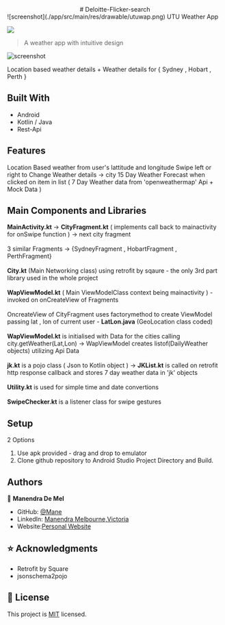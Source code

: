 <center> #  Deloitte-Flicker-search  </center>
![screenshot](./app/src/main/res/drawable/utuwap.png)  
UTU Weather App

![](https://img.shields.io/badge/Code-Kotlin%2FJava-brightgreen)

> A weather app with intuitive design

![screenshot](./utuwapgif.gif)

Location based weather details + Weather details for { Sydney , Hobart , Perth }

## Built With

- Android
- Kotlin / Java
- Rest-Api

## Features

Location Based weather from user's lattitude and longitude
Swipe left or right to Change Weather details -> city
15 Day Weather Forecast when clicked on item in list ( 7 Day Weather data from 'openweathermap' Api + Mock Data )


## Main Components and Libraries

**MainActivity.kt** -> **CityFragment.kt** ( implements call back to mainactivity for onSwipe function ) -> next city fragment<br/><br/>
3 similar Fragments -> {SydneyFragment , HobartFragment , PerthFragment}<br/><br/>
**City.kt** (Main Networking class) using retrofit by sqaure - the only 3rd part library used in the whole project<br/><br/>
**WapViewModel.kt** ( Main ViewModelClass context being mainactivity ) - invoked on onCreateView of Fragments<br/><br/>
OncreateView of CityFragment uses factorymethod to create ViewModel passing lat , lon of current user - **LatLon.java** (GeoLocation class coded)<br/><br/>
**WapViewModel.kt** is initialised with Data for the cities calling city.getWeather(Lat,Lon) -> WapViewModel creates listof(DailyWeather objects) utilizing Api Data<br/><br/>
**jk.kt** is a pojo class ( Json to Kotlin object ) -> **JKList.kt** is called on retrofit http response callback and stores 7 day weather data in 'jk' objects<br/><br/>
**Utility.kt** is used for simple time and date convertions<br/><br/>
**SwipeChecker.kt** is a listener class for swipe gestures


## Setup

2 Options
1. Use apk provided - drag and drop to emulator 
2. Clone github repository to Android Studio Project Directory and Build.




## Authors

👤 **Manendra De Mel**

- GitHub: [@Mane](https://github.com/ManendraDeMel)
- LinkedIn: [Manendra Melbourne,Victoria](https://www.linkedin.com/in/manendra-de-mel)
- Website:[Personal Website](https://mnc22.com)

## ⭐️ Acknowledgments

- Retrofit by Square
- jsonschema2pojo

## 📝 License

This project is [MIT](lic.url) licensed.
